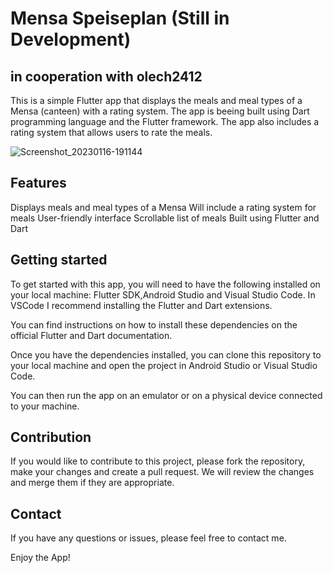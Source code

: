 # Mensa Speiseplan (Still in Development)
## in cooperation with olech2412
This is a simple Flutter app that displays the meals and meal types of a Mensa (canteen) with a rating system.
The app is beeing built using Dart programming language and the Flutter framework.
The app also includes a rating system that allows users to rate the meals.

![Screenshot_20230116-191144](https://user-images.githubusercontent.com/97552289/212743088-15131e0c-d002-4d4a-ab21-65a06fac445e.jpg)

## Features
Displays meals and meal types of a Mensa
Will include a rating system for meals
User-friendly interface
Scrollable list of meals
Built using Flutter and Dart

## Getting started
To get started with this app, you will need to have the following installed on your local machine:
Flutter SDK,Android Studio and Visual Studio Code. In VSCode I recommend installing the Flutter and Dart extensions.

You can find instructions on how to install these dependencies on the official Flutter and Dart documentation.

Once you have the dependencies installed, you can clone this repository to your local machine and open the project in Android Studio or Visual Studio Code.

You can then run the app on an emulator or on a physical device connected to your machine.

## Contribution
If you would like to contribute to this project, please fork the repository, make your changes and create a pull request. We will review the changes and merge them if they are appropriate.

## Contact
If you have any questions or issues, please feel free to contact me.

Enjoy the App!
